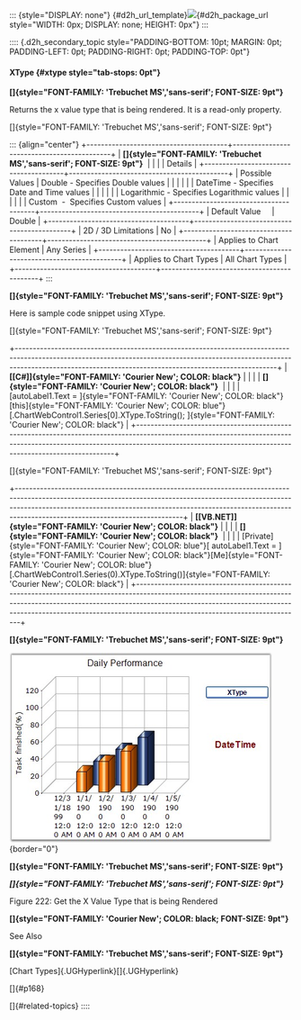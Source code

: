 ::: {style="DISPLAY: none"}
[](ms-xhelp:///?Id=d2h_url_template){#d2h_url_template}![](!package_url!){#d2h_package_url style="WIDTH: 0px; DISPLAY: none; HEIGHT: 0px"}
:::

:::: {.d2h_secondary_topic style="PADDING-BOTTOM: 10pt; MARGIN: 0pt; PADDING-LEFT: 0pt; PADDING-RIGHT: 0pt; PADDING-TOP: 0pt"}
#### XType {#xtype style="tab-stops: 0pt"}

**[]{style="FONT-FAMILY: 'Trebuchet MS','sans-serif'; FONT-SIZE: 9pt"}** 

Returns the x value type that is being rendered. It is a read-only property.

[]{style="FONT-FAMILY: 'Trebuchet MS','sans-serif'; FONT-SIZE: 9pt"} 

::: {align="center"}
+---------------------------------------+--------------------------------------------+
| **[]{style="FONT-FAMILY: 'Trebuchet MS','sans-serif'; FONT-SIZE: 9pt"}**           |
|                                                                                    |
| Details                                                                            |
+---------------------------------------+--------------------------------------------+
| Possible Values                       | Double - Specifies Double values           |
|                                       |                                            |
|                                       | DateTime - Specifies Date and Time values  |
|                                       |                                            |
|                                       | Logarithmic - Specifies Logarithmic values |
|                                       |                                            |
|                                       | Custom  -  Specifies Custom values         |
+---------------------------------------+--------------------------------------------+
| Default Value                         | Double                                     |
+---------------------------------------+--------------------------------------------+
| 2D / 3D Limitations                   | No                                         |
+---------------------------------------+--------------------------------------------+
| Applies to Chart Element              | Any Series                                 |
+---------------------------------------+--------------------------------------------+
| Applies to Chart Types                | All Chart Types                            |
+---------------------------------------+--------------------------------------------+
:::

**[]{style="FONT-FAMILY: 'Trebuchet MS','sans-serif'; FONT-SIZE: 9pt"}** 

Here is sample code snippet using XType.

[]{style="FONT-FAMILY: 'Trebuchet MS','sans-serif'; FONT-SIZE: 9pt"} 

+------------------------------------------------------------------------------------------------------------------------------------------------------------------------------------------------------------------------------------+
| **[\[C#\]]{style="FONT-FAMILY: 'Courier New'; COLOR: black"}**                                                                                                                                                                     |
|                                                                                                                                                                                                                                    |
| **[]{style="FONT-FAMILY: 'Courier New'; COLOR: black"}**                                                                                                                                                                           |
|                                                                                                                                                                                                                                    |
| [autoLabel1.Text = ]{style="FONT-FAMILY: 'Courier New'; COLOR: black"}[this]{style="FONT-FAMILY: 'Courier New'; COLOR: blue"}[.ChartWebControl1.Series\[0\].XType.ToString(); ]{style="FONT-FAMILY: 'Courier New'; COLOR: black"}  |
+------------------------------------------------------------------------------------------------------------------------------------------------------------------------------------------------------------------------------------+

[]{style="FONT-FAMILY: 'Trebuchet MS','sans-serif'; FONT-SIZE: 9pt"} 

+----------------------------------------------------------------------------------------------------------------------------------------------------------------------------------------------------------------------------------------------------------------------------------------+
| **[\[VB.NET\]]{style="FONT-FAMILY: 'Courier New'; COLOR: black"}**                                                                                                                                                                                                                     |
|                                                                                                                                                                                                                                                                                        |
| **[]{style="FONT-FAMILY: 'Courier New'; COLOR: black"}**                                                                                                                                                                                                                               |
|                                                                                                                                                                                                                                                                                        |
| [Private]{style="FONT-FAMILY: 'Courier New'; COLOR: blue"}[ autoLabel1.Text = ]{style="FONT-FAMILY: 'Courier New'; COLOR: black"}[Me]{style="FONT-FAMILY: 'Courier New'; COLOR: blue"}[.ChartWebControl1.Series(0).XType.ToString()]{style="FONT-FAMILY: 'Courier New'; COLOR: black"} |
+----------------------------------------------------------------------------------------------------------------------------------------------------------------------------------------------------------------------------------------------------------------------------------------+

**[]{style="FONT-FAMILY: 'Trebuchet MS','sans-serif'; FONT-SIZE: 9pt"}** 

![](ImagesExt/image64_228.jpg){border="0"}

**[]{style="FONT-FAMILY: 'Trebuchet MS','sans-serif'; FONT-SIZE: 9pt"}** 

***[]{style="FONT-FAMILY: 'Trebuchet MS','sans-serif'; FONT-SIZE: 9pt"}*** 

Figure 222: Get the X Value Type that is being Rendered

**[]{style="FONT-FAMILY: 'Courier New'; COLOR: black; FONT-SIZE: 9pt"}** 

See Also

**[]{style="FONT-FAMILY: 'Trebuchet MS','sans-serif'; FONT-SIZE: 9pt"}** 

[Chart Types]{.UGHyperlink}[]{.UGHyperlink}

[]{#p168} 

[]{#related-topics}
::::
